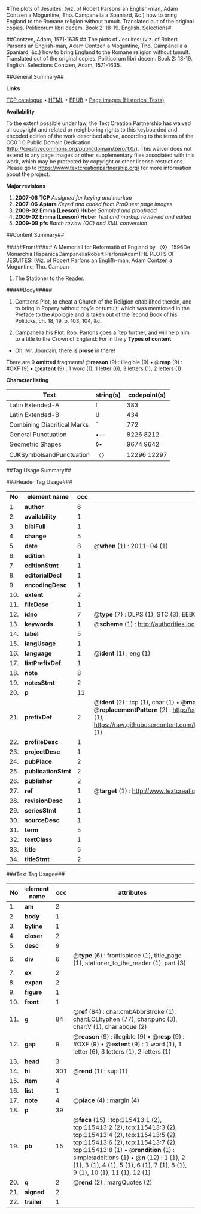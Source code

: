 #The plots of Jesuites: (viz. of Robert Parsons an English-man, Adam Contzen a Moguntine, Tho. Campanella a Spaniard, &c.) how to bring England to the Romane religion without tumult. Translated out of the original copies. Politicorum libri decem. Book 2: 18-19. English. Selections#

##Contzen, Adam, 1571-1635.##
The plots of Jesuites: (viz. of Robert Parsons an English-man, Adam Contzen a Moguntine, Tho. Campanella a Spaniard, &c.) how to bring England to the Romane religion without tumult. Translated out of the original copies.
Politicorum libri decem. Book 2: 18-19. English. Selections
Contzen, Adam, 1571-1635.

##General Summary##

**Links**

[TCP catalogue](http://www.ota.ox.ac.uk/tcp/)  • 
[HTML](http://tei.it.ox.ac.uk/tcp/Texts-HTML/free/A90/A90792.html)  • 
[EPUB](http://tei.it.ox.ac.uk/tcp/Texts-EPUB/free/A90/A90792.epub) • 
[Page images (Historical Texts)](https://historicaltexts.jisc.ac.uk/eebo-99863224e)

**Availability**

To the extent possible under law, the Text Creation Partnership has waived all copyright and related or neighboring rights to this keyboarded and encoded edition of the work described above, according to the terms of the CC0 1.0 Public Domain Dedication (http://creativecommons.org/publicdomain/zero/1.0/). This waiver does not extend to any page images or other supplementary files associated with this work, which may be protected by copyright or other license restrictions. Please go to https://www.textcreationpartnership.org/ for more information about the project.

**Major revisions**

1. __2007-06__ __TCP__ *Assigned for keying and markup*
1. __2007-06__ __Aptara__ *Keyed and coded from ProQuest page images*
1. __2009-02__ __Emma (Leeson) Huber__ *Sampled and proofread*
1. __2009-02__ __Emma (Leeson) Huber__ *Text and markup reviewed and edited*
1. __2009-09__ __pfs__ *Batch review (QC) and XML conversion*

##Content Summary##

#####Front#####
A
Memoriall
for
Reformatiō
of
England
by 〈◊〉
1596De
Monarchia
HispanicaCampanellaRobert ParſonsAdamTHE PLOTS
OF
JESUITES: (Viz. of
Robert Parſons an Engliſh-man,
Adam Contzen a Moguntine,
Tho. Campan
1. The Stationer to the Reader.

#####Body#####

1. Contzens Plot, to cheat a Church of the
Religion eſtabliſhed therein, and to bring in
Popery without noyſe or tumult; which was
mentioned in the Preface to the Apologie
and is taken out of the ſecond Book of his
Politicks, ch. 18, 19. p. 103, 104, &c.

1. Campanella his Plot.
Rob. Parſons goes a ſtep further, and will help
him to a title to the Crown of England: For in the y
**Types of content**

  * Oh, Mr. Jourdain, there is **prose** in there!

There are 9 **omitted** fragments! 
 @__reason__ (9) : illegible (9)  •  @__resp__ (9) : #OXF (9)  •  @__extent__ (9) : 1 word (1), 1 letter (6), 3 letters (1), 2 letters (1)

**Character listing**


|Text|string(s)|codepoint(s)|
|---|---|---|
|Latin Extended-A|ſ|383|
|Latin Extended-B|Ʋ|434|
|Combining             Diacritical Marks|̄|772|
|General Punctuation|•—|8226 8212|
|Geometric Shapes|◊▪|9674 9642|
|CJKSymbolsandPunctuation|〈〉|12296 12297|

##Tag Usage Summary##

###Header Tag Usage###

|No|element name|occ|attributes|
|---|---|---|---|
|1.|__author__|6||
|2.|__availability__|1||
|3.|__biblFull__|1||
|4.|__change__|5||
|5.|__date__|8| @__when__ (1) : 2011-04 (1)|
|6.|__edition__|1||
|7.|__editionStmt__|1||
|8.|__editorialDecl__|1||
|9.|__encodingDesc__|1||
|10.|__extent__|2||
|11.|__fileDesc__|1||
|12.|__idno__|7| @__type__ (7) : DLPS (1), STC (3), EEBO-CITATION (1), PROQUEST (1), VID (1)|
|13.|__keywords__|1| @__scheme__ (1) : http://authorities.loc.gov/ (1)|
|14.|__label__|5||
|15.|__langUsage__|1||
|16.|__language__|1| @__ident__ (1) : eng (1)|
|17.|__listPrefixDef__|1||
|18.|__note__|8||
|19.|__notesStmt__|2||
|20.|__p__|11||
|21.|__prefixDef__|2| @__ident__ (2) : tcp (1), char (1)  •  @__matchPattern__ (2) : ([0-9\-]+):([0-9IVX]+) (1), (.+) (1)  •  @__replacementPattern__ (2) : http://eebo.chadwyck.com/downloadtiff?vid=$1&page=$2 (1), https://raw.githubusercontent.com/textcreationpartnership/Texts/master/tcpchars.xml#$1 (1)|
|22.|__profileDesc__|1||
|23.|__projectDesc__|1||
|24.|__pubPlace__|2||
|25.|__publicationStmt__|2||
|26.|__publisher__|2||
|27.|__ref__|1| @__target__ (1) : http://www.textcreationpartnership.org/docs/. (1)|
|28.|__revisionDesc__|1||
|29.|__seriesStmt__|1||
|30.|__sourceDesc__|1||
|31.|__term__|5||
|32.|__textClass__|1||
|33.|__title__|5||
|34.|__titleStmt__|2||


###Text Tag Usage###

|No|element name|occ|attributes|
|---|---|---|---|
|1.|__am__|2||
|2.|__body__|1||
|3.|__byline__|1||
|4.|__closer__|2||
|5.|__desc__|9||
|6.|__div__|6| @__type__ (6) : frontispiece (1), title_page (1), stationer_to_the_reader (1), part (3)|
|7.|__ex__|2||
|8.|__expan__|2||
|9.|__figure__|1||
|10.|__front__|1||
|11.|__g__|84| @__ref__ (84) : char:cmbAbbrStroke (1), char:EOLhyphen (77), char:punc (3), char:V (1), char:abque (2)|
|12.|__gap__|9| @__reason__ (9) : illegible (9)  •  @__resp__ (9) : #OXF (9)  •  @__extent__ (9) : 1 word (1), 1 letter (6), 3 letters (1), 2 letters (1)|
|13.|__head__|3||
|14.|__hi__|301| @__rend__ (1) : sup (1)|
|15.|__item__|4||
|16.|__list__|1||
|17.|__note__|4| @__place__ (4) : margin (4)|
|18.|__p__|39||
|19.|__pb__|15| @__facs__ (15) : tcp:115413:1 (2), tcp:115413:2 (2), tcp:115413:3 (2), tcp:115413:4 (2), tcp:115413:5 (2), tcp:115413:6 (2), tcp:115413:7 (2), tcp:115413:8 (1)  •  @__rendition__ (1) : simple:additions (1)  •  @__n__ (12) : 1 (1), 2 (1), 3 (1), 4 (1), 5 (1), 6 (1), 7 (1), 8 (1), 9 (1), 10 (1), 11 (1), 12 (1)|
|20.|__q__|2| @__rend__ (2) : margQuotes (2)|
|21.|__signed__|2||
|22.|__trailer__|1||
